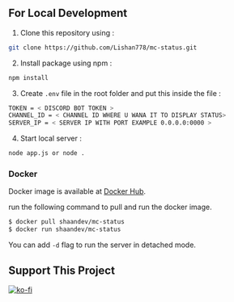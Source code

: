 ## For Local Development

1. Clone this repository using :

```bash
git clone https://github.com/Lishan778/mc-status.git
```

2. Install package using npm :

```bash
npm install
```

3. Create `.env` file in the root folder and put this inside the file :

```bash
TOKEN = < DISCORD BOT TOKEN >
CHANNEL_ID = < CHANNEL ID WHERE U WANA IT TO DISPLAY STATUS>
SERVER_IP = < SERVER IP WITH PORT EXAMPLE 0.0.0.0:0000 >
```

4. Start local server :

```bash
node app.js or node .
```

### Docker
Docker image is available at [Docker Hub](https://hub.docker.com/r/shaandev/mc-status).

run the following command to pull and run the docker image.

```sh
$ docker pull shaandev/mc-status
$ docker run shaandev/mc-status
```

You can add `-d` flag to run the server in detached mode.

## Support This Project

[![ko-fi](https://ko-fi.com/img/githubbutton_sm.svg)](https://ko-fi.com/shaanjp)


